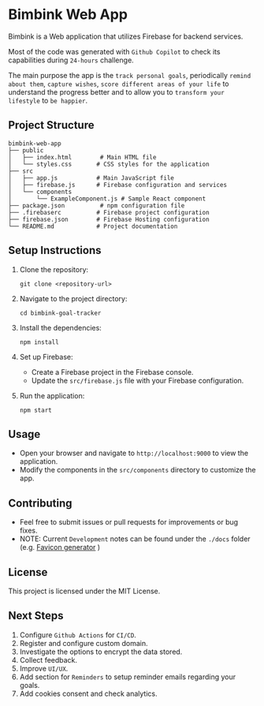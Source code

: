 # Bimbink Web App

Bimbink is a Web application that utilizes Firebase for backend services.

Most of the code was generated with `Github Copilot` to check its capabilities during `24-hours` challenge.

The main purpose the app is the `track personal goals`, periodically `remind about them`, `capture wishes`, `score different areas of your life`  to understand the progress better and to allow you to `transform your lifestyle` to `be happier`.

## Project Structure

```
bimbink-web-app
├── public
│   ├── index.html        # Main HTML file
│   └── styles.css       # CSS styles for the application
├── src
│   ├── app.js           # Main JavaScript file
│   ├── firebase.js      # Firebase configuration and services
│   └── components
│       └── ExampleComponent.js # Sample React component
├── package.json          # npm configuration file
├── .firebaserc          # Firebase project configuration
├── firebase.json        # Firebase Hosting configuration
└── README.md            # Project documentation
```

## Setup Instructions

1. Clone the repository:
   ```
   git clone <repository-url>
   ```

2. Navigate to the project directory:
   ```
   cd bimbink-goal-tracker
   ```

3. Install the dependencies:
   ```
   npm install
   ```

4. Set up Firebase:
   - Create a Firebase project in the Firebase console.
   - Update the `src/firebase.js` file with your Firebase configuration.

5. Run the application:
   ```
   npm start
   ```

## Usage

- Open your browser and navigate to `http://localhost:9000` to view the application.
- Modify the components in the `src/components` directory to customize the app.

## Contributing

- Feel free to submit issues or pull requests for improvements or bug fixes.
- NOTE: Current `Development` notes can be found under the `./docs` folder (e.g. [Favicon generator](../docs/DEVELOPMENT.md) )

## License

This project is licensed under the MIT License.

## Next Steps

1. Configure `Github Actions` for `CI/CD`.
2. Register and configure custom domain.
3. Investigate the options to encrypt the data stored.
4. Collect feedback.
5. Improve `UI/UX`.
6. Add section for `Reminders` to setup reminder emails regarding your goals.
7. Add cookies consent and check analytics.
